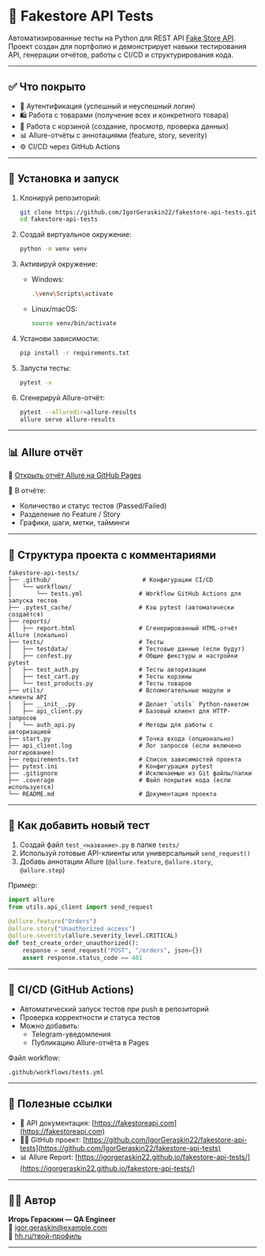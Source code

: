 # 🛒 Fakestore API Tests

Автоматизированные тесты на Python для REST API [Fake Store API](https://fakestoreapi.com).  
Проект создан для портфолио и демонстрирует навыки тестирования API, генерации отчётов, работы с CI/CD и структурирования кода.

---

## ✅ Что покрыто

- 🔐 Аутентификация (успешный и неуспешный логин)
- 🛍️ Работа с товарами (получение всех и конкретного товара)
- 🧺 Работа с корзиной (создание, просмотр, проверка данных)
- 📊 Allure-отчёты с аннотациями (feature, story, severity)
- ⚙️ CI/CD через GitHub Actions

---

## 🚀 Установка и запуск

1. Клонируй репозиторий:
   ```bash
   git clone https://github.com/IgorGeraskin22/fakestore-api-tests.git
   cd fakestore-api-tests
   ```

2. Создай виртуальное окружение:
   ```bash
   python -m venv venv
   ```

3. Активируй окружение:
   - Windows:
     ```bash
     .\venv\Scripts\activate
     ```
   - Linux/macOS:
     ```bash
     source venv/bin/activate
     ```

4. Установи зависимости:
   ```bash
   pip install -r requirements.txt
   ```

5. Запусти тесты:
   ```bash
   pytest -v
   ```

6. Сгенерируй Allure-отчёт:
   ```bash
   pytest --alluredir=allure-results
   allure serve allure-results
   ```

---

## 📊 Allure отчёт

🧪 [Открыть отчёт Allure на GitHub Pages](https://igorgeraskin22.github.io/fakestore-api-tests/)  

📌 В отчёте:
- Количество и статус тестов (Passed/Failed)
- Разделение по Feature / Story
- Графики, шаги, метки, тайминги

---

## 📁 Структура проекта с комментариями

```text
fakestore-api-tests/
├── .github/                          # Конфигурации CI/CD
│   └── workflows/
│       └── tests.yml                # Workflow GitHub Actions для запуска тестов
├── .pytest_cache/                   # Кэш pytest (автоматически создаётся)
├── reports/
│   ├── report.html                  # Сгенерированный HTML-отчёт Allure (локально)
├── tests/                           # Тесты
│   ├── testdata/                    # Тестовые данные (если будут)
│   ├── confest.py                   # Общие фикстуры и настройки pytest
│   ├── test_auth.py                 # Тесты авторизации
│   ├── test_cart.py                 # Тесты корзины
│   └── test_products.py             # Тесты товаров
├── utils/                           # Вспомогательные модули и клиенты API
│   ├── __init__.py                  # Делает `utils` Python-пакетом
│   ├── api_client.py                # Базовый клиент для HTTP-запросов
│   └── auth_api.py                  # Методы для работы с авторизацией
├── start.py                         # Точка входа (опционально)
├── api_client.log                   # Лог запросов (если включено логгирование)
├── requirements.txt                 # Список зависимостей проекта
├── pytest.ini                       # Конфигурация pytest
├── .gitignore                       # Исключаемые из Git файлы/папки
├── .coverage                        # Файл покрытия кода (если используется)
└── README.md                        # Документация проекта
```

---

## 🧪 Как добавить новый тест

1. Создай файл `test_<название>.py` в папке `tests/`
2. Используй готовые API-клиенты или универсальный `send_request()`
3. Добавь аннотации Allure (`@allure.feature`, `@allure.story`, `@allure.step`)

Пример:

```python
import allure
from utils.api_client import send_request

@allure.feature("Orders")
@allure.story("Unauthorized access")
@allure.severity(allure.severity_level.CRITICAL)
def test_create_order_unauthorized():
    response = send_request("POST", "/orders", json={})
    assert response.status_code == 401
```

---

## 🔁 CI/CD (GitHub Actions)

- Автоматический запуск тестов при push в репозиторий
- Проверка корректности и статуса тестов
- Можно добавить:
  - Telegram-уведомления
  - Публикацию Allure-отчёта в Pages

Файл workflow:
```
.github/workflows/tests.yml
```

---

## 🔗 Полезные ссылки

- 🧩 API документация: [https://fakestoreapi.com](https://fakestoreapi.com)
- 🧑‍💻 GitHub проект: [https://github.com/IgorGeraskin22/fakestore-api-tests](https://github.com/IgorGeraskin22/fakestore-api-tests)
- 📊 Allure Report: [https://igorgeraskin22.github.io/fakestore-api-tests/](https://igorgeraskin22.github.io/fakestore-api-tests/)

---

## 👨‍💻 Автор

**Игорь Гераскин — QA Engineer**  
📧 igor.geraskin@example.com  
💼 [hh.ru/твой-профиль](https://hh.ru)

---
